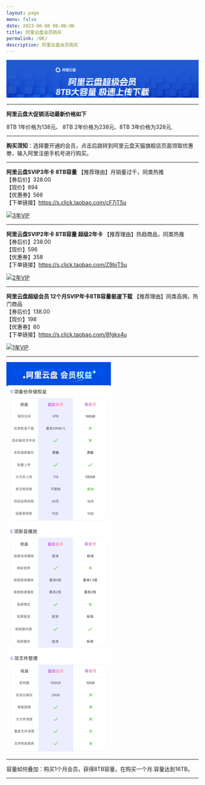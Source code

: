 ```yaml
---
layout: page
menu: false
date: 2023-06-06 06:06:06
title: 阿里云盘会员购买
permalink: /OK/
description: 阿里云盘会员购买
---
```


<img src="/assets/img/ok/top.webp" alt="阿里云盘会员直充" >

---

**阿里云盘大促销活动最新价格如下**

8TB 1年价格为138元、 8TB 2年价格为238元、8TB 3年价格为328元.

---

**购买须知**：选择要开通的会员，点击后跳转到阿里云盘天猫旗舰店页面领取优惠劵，输入阿里注册手机号进行购买。

---

**阿里云盘SVIP3年卡 8TB容量**
【推荐理由】月销量过千，同类热推  
【券后价】328.00  
【现价】894  
【优惠券】566  
【下单链接】<https://s.click.taobao.com/cF7jT5u>

<a href="https://s.click.taobao.com/cF7jT5u" target="_blank"><img src="https://cdn-us.imgs.moe/2023/11/20/3年VIP_WD26KeX0Ct.webp" alt="3年VIP" width="400px" height="auto"></a>

---

**阿里云盘SVIP2年卡 8TB容量 超级2年卡**
【推荐理由】热趋商品，同类热推  
【券后价】238.00  
【现价】596  
【优惠券】358  
【下单链接】<https://s.click.taobao.com/Z9bjT5u>

<a href="https://s.click.taobao.com/Z9bjT5u" target="_blank"><img src="https://cdn-us.imgs.moe/2023/11/20/2年VIP_EcRXPF9jlr.webp" alt="2年VIP" width="400px" height="auto"></a>

---

**阿里云盘超级会员 12个月SVIP年卡8TB容量极速下载**
【推荐理由】同类高佣，热门商品  
【券后价】138.00  
【现价】198  
【优惠券】60  
【下单链接】<https://s.click.taobao.com/8fgkx4u>

<a href="https://s.click.taobao.com/8fgkx4u" target="_blank"><img src="https://cdn-us.imgs.moe/2023/11/20/1年VIP_KB5H2wWQTs.webp" alt="1年VIP" width="400px" height="auto"></a>

---

<img src="/assets/img/OK/dibu.webp" alt="会员权益">

---

容量如何叠加：购买1个月会员，获得8TB容量，在购买一个月.容量达到16TB。

---
